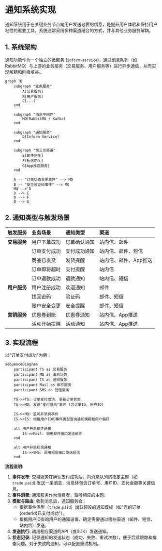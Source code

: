 # 通知系统实现

通知系统用于在关键业务节点向用户发送必要的信息，是提升用户体验和保持用户粘性的重要工具。系统通常采用多种渠道结合的方式，并与其他业务服务解耦。

## 1. 系统架构

通知功能作为一个独立的微服务 (`inform-service`)，通过消息队列（如RabbitMQ）与上游的业务服务（交易服务、用户服务等）进行异步通信，从而实现解耦和削峰填谷。

```mermaid
graph TD
    subgraph "业务服务"
        A[交易服务]
        B[用户服务]
        C[...]
    end
    
    subgraph "消息中间件"
        MQ(RabbitMQ / Kafka)
    end
    
    subgraph "通知服务"
        D[Inform Service]
    end
    
    subgraph "第三方渠道"
        E[邮件网关]
        F[短信网关]
        G[App推送服务]
    end
    
    A -- "订单状态变更事件" --> MQ
    B -- "安全验证码事件" --> MQ
    MQ --> D
    D --> E
    D --> F
    D --> G
```

## 2. 通知类型与触发场景

| 触发服务     | 业务场景         | 通知类型     | 渠道                     |
| :----------- | :--------------- | :----------- | :----------------------- |
| **交易服务** | 用户下单成功     | 订单确认通知 | 站内信、邮件             |
|              | 订单支付成功     | 支付成功通知 | 站内信、邮件、短信       |
|              | 商品已发货       | 发货提醒     | 站内信、邮件、App推送    |
|              | 订单即将超时     | 支付提醒     | 站内信                   |
|              | 订单退款成功     | 退款通知     | 站内信、短信             |
| **用户服务** | 用户注册成功     | 欢迎通知     | 邮件                     |
|              | 找回密码         | 验证码       | 邮件、短信               |
|              | 账户安全变更     | 安全提醒     | 邮件、短信               |
| **营销服务** | 优惠券到账       | 优惠券通知   | 站内信、App推送          |
|              | 活动开始提醒     | 活动通知     | 站内信、App推送          |


## 3. 实现流程

以"订单支付成功"为例：

```mermaid
sequenceDiagram
    participant TS as 交易服务
    participant MQ as 消息队列
    participant IS as 通知服务
    participant Mail as 邮件服务
    participant SMS as 短信服务
    
    TS->>TS: 订单支付成功, 更新订单状态
    TS->>MQ: 发送"支付成功"事件 (含订单ID, 用户ID)
    
    IS->>MQ: 监听并消费事件
    IS->>IS: 根据用户ID和事件类型查询通知模板和用户偏好
    
    alt 用户开启邮件通知
        IS->>Mail: 调用邮件接口发送邮件
    end
    
    alt 用户开启短信通知
        IS->>SMS: 调用短信接口发送短信
    end
```

**流程说明:**
1.  **事件发布:** 交易服务在确认支付成功后，向消息队列的指定主题（如 `trade.paid`) 发送一条消息，消息体包含订单号、用户ID、支付金额等关键信息。
2.  **事件消费:** 通知服务作为消费者，监听相应的主题。
3.  **模板与路由:** 收到消息后，通知服务会：
    *   根据事件类型（`trade.paid`）加载预设的通知模板（如"您的订单{orderId}已支付成功"）。
    *   根据用户ID查询用户的通知设置，确定需要通过哪些渠道（邮件、短信、站内信）发送。
4.  **发送执行:** 调用相应渠道的API（或SDK）发送通知。
5.  **状态记录:** 记录通知的发送状态（成功、失败、重试次数），便于后续跟踪和排查问题。对于失败的通知，可以配置重试机制。 